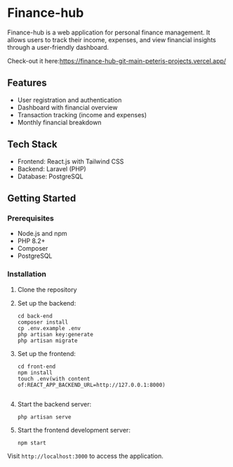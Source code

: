 # Finance-hub

Finance-hub is a web application for personal finance management. It allows users to track their income, expenses, and view financial insights through a user-friendly dashboard.

Check-out it here:https://finance-hub-git-main-peteris-projects.vercel.app/

## Features

- User registration and authentication
- Dashboard with financial overview
- Transaction tracking (income and expenses)
- Monthly financial breakdown

## Tech Stack

- Frontend: React.js with Tailwind CSS
- Backend: Laravel (PHP)
- Database: PostgreSQL

## Getting Started

### Prerequisites

- Node.js and npm
- PHP 8.2+
- Composer
- PostgreSQL

### Installation

1. Clone the repository
2. Set up the backend:
   ```
   cd back-end
   composer install
   cp .env.example .env
   php artisan key:generate
   php artisan migrate
   ```
3. Set up the frontend:
   ```
   cd front-end
   npm install
   touch .env(with content of:REACT_APP_BACKEND_URL=http://127.0.0.1:8000)
    
   ```

4. Start the backend server:
   ```
   php artisan serve
   ```

5. Start the frontend development server:
   ```
   npm start
   ```

Visit `http://localhost:3000` to access the application.
